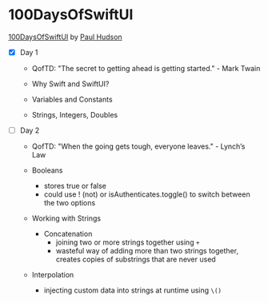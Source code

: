# 100DaysOfSwiftUI

[100DaysOfSwiftUI](https://www.hackingwithswift.com/100/swiftui) by [Paul Hudson](https://twitter.com/twostraws)

- [x] Day 1

  - QofTD: "The secret to getting ahead is getting started." - Mark Twain

  - Why Swift and SwiftUI? 
  - Variables and Constants
  - Strings, Integers, Doubles
  
  
- [ ] Day 2

  - QofTD: "When the going gets tough, everyone leaves." - Lynch’s Law
  
  - Booleans
    - stores true or false
    - could use ! (not) or isAuthenticates.toggle() to switch between the two options
    
  - Working with Strings
    - Concatenation 
      - joining two or more strings together using `+`
      - wasteful way of adding more than two strings together, creates copies of substrings that are never used 
   - Interpolation
      - injecting custom data into strings at runtime using `\()`

